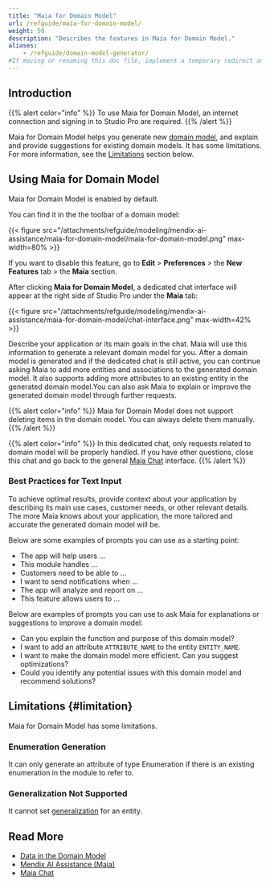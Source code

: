 ```yaml
---
title: "Maia for Domain Model"
url: /refguide/maia-for-domain-model/
weight: 50
description: "Describes the features in Maia for Domain Model."
aliases:
    - /refguide/domain-model-generator/
#If moving or renaming this doc file, implement a temporary redirect and let the respective team know they should update the URL in the product. See Mapping to Products for more details.
---
```


## Introduction

{{% alert color="info" %}}
To use Maia for Domain Model, an internet connection and signing in to Studio Pro are required.
{{% /alert %}}

Maia for Domain Model helps you generate new [domain model](/refguide/domain-model/), and explain and provide suggestions for existing domain models. It has some limitations. For more information, see the [Limitations](#limitation) section below.

## Using Maia for Domain Model

Maia for Domain Model is enabled by default.

You can find it in the the toolbar of a domain model:

{{< figure src="/attachments/refguide/modeling/mendix-ai-assistance/maia-for-domain-model/maia-for-domain-model.png" max-width=80% >}}

If you want to disable this feature, go to **Edit** > **Preferences** > the **New Features** tab > the **Maia** section.

After clicking **Maia for Domain Model**, a dedicated chat interface will appear at the right side of Studio Pro under the **Maia** tab:

{{< figure src="/attachments/refguide/modeling/mendix-ai-assistance/maia-for-domain-model/chat-interface.png" max-width=42% >}}

Describe your application or its main goals in the chat. Maia will use this information to generate a relevant domain model for you. After a domain model is generated and if the dedicated chat is still active, you can continue asking Maia to add more entities and associations to the generated domain model. It also supports adding more attributes to an existing entity in the generated domain model.You can also ask Maia to explain or improve the generated domain model through further requests.

{{% alert color="info" %}}
Maia for Domain Model does not support deleting items in the domain model. You can always delete them manually. 
{{% /alert %}}

{{% alert color="info" %}}
In this dedicated chat, only requests related to domain model will be properly handled. If you have other questions, close this chat and go back to the general [Maia Chat](/refguide/maia-chat/) interface.
{{% /alert %}}
 
### Best Practices for Text Input

To achieve optimal results, provide context about your application by describing its main use cases, customer needs, or other relevant details. The more Maia knows about your application, the more tailored and accurate the generated domain model will be.

Below are some examples of prompts you can use as a starting point:

* The app will help users ...
* This module handles ...
* Customers need to be able to ...
* I want to send notifications when ...
* The app will analyze and report on ...
* This feature allows users to ...

Below are examples of prompts you can use to ask Maia for explanations or suggestions to improve a domain model:

* Can you explain the function and purpose of this domain model?
* I want to add an attribute `ATTRIBUTE_NAME` to the entity `ENTITY_NAME`.
* I want to make the domain model more efficient. Can you suggest optimizations?
* Could you identify any potential issues with this domain model and recommend solutions?

## Limitations {#limitation}

Maia for Domain Model has some limitations.

### Enumeration Generation

It can only generate an attribute of type Enumeration if there is an existing enumeration in the module to refer to.

### Generalization Not Supported

It cannot set [generalization](/refguide/generalization-and-association/) for an entity.

## Read More

* [Data in the Domain Model](/refguide/domain-model/)
* [Mendix AI Assistance (Maia)](/refguide/mendix-ai-assistance/)
* [Maia Chat](/refguide/maia-chat/)
